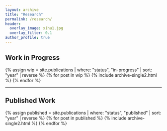 ```yaml
---
layout: archive
title: "Research"
permalink: /research/
header:
  overlay_image: xihu1.jpg
  overlay_filter: 0.1
author_profile: true
---
```


## Work in Progress

{% assign wip = site.publications | where: "status", "in-progress" | sort: "year" | reverse %}
{% for post in wip %}
  {% include archive-single2.html %}
{% endfor %}

---

## Published Work

{% assign published = site.publications | where: "status", "published" | sort: "year" | reverse %}
{% for post in published %}
  {% include archive-single2.html %}
{% endfor %}

